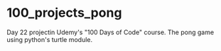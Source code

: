 # 100_projects_pong
Day 22 projectin Udemy's "100 Days of Code" course. The pong game using python's turtle module.

